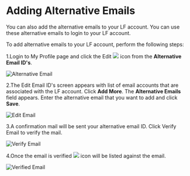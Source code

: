 # Adding Alternative Emails

You can also add the alternative emails to your LF account. You can use these alternative emails to login to your LF account.

To add alternative emails to your LF account, perform the following steps:

1.Login to My Profile page and click the Edit ![](https://firebasestorage.googleapis.com/v0/b/gitbook-28427.appspot.com/o/assets%2F-M-jSu-OKTpJoS9behGp%2F-MAzAjJ6MY2J-jcRSOV4%2F-MAzDR2CQ9800ZqwmW-N%2FEdit_icon.png?alt=media&token=bbd539b1-263d-4988-bbe3-45f9efb1d253) icon from the **Alternative Email ID's**.

![Alternative Email](https://gblobscdn.gitbook.com/assets%2F-M-jSu-OKTpJoS9behGp%2F-MAzIBXYHTg_cnHy9XqX%2F-MAzJ8VEvucH1esdSoY6%2FAlternative%20Email.png?alt=media&token=28deec73-6d97-435d-b236-604b48544236)

2.The Edit Email ID's screen appears with list of email accounts that are associated with the LF account. Click **Add More**. The **Alternative Emails** field appears. Enter the alternative email that you want to add and click **Save**.

![Edit Email](https://gblobscdn.gitbook.com/assets%2F-M-jSu-OKTpJoS9behGp%2F-MAzAjJ6MY2J-jcRSOV4%2F-MAzI0G6G054tAs5tX8b%2FEdit_email.png?alt=media&token=fdfb15d6-7fce-46d3-84f9-f8a69fa93acc)

3.A confirmation mail will be sent your alternative email ID. Click Verify Email to verify the mail.

![Verify Email](https://gblobscdn.gitbook.com/assets%2F-M-jSu-OKTpJoS9behGp%2F-MAzAjJ6MY2J-jcRSOV4%2F-MAzG_ljMCAOHzih34sl%2FALT_Email.png?alt=media&token=b92f5b3d-1eff-43c3-903d-0152aaacdf39)

4.Once the email is verified ![](https://firebasestorage.googleapis.com/v0/b/gitbook-28427.appspot.com/o/assets%2F-M-jSu-OKTpJoS9behGp%2F-MAzAjJ6MY2J-jcRSOV4%2F-MAzHLiFUS8tmRoEE9Pd%2FTic.png?alt=media&token=f3d85c4a-cf14-4090-8019-99b578820df0) icon will be listed against the email.

![Verified Email](https://gblobscdn.gitbook.com/assets%2F-M-jSu-OKTpJoS9behGp%2F-MAzAjJ6MY2J-jcRSOV4%2F-MAzHk8ZRCkdu-YetgdG%2FVerified.png?alt=media&token=9e8a421c-d359-4328-b2ad-a86817979ae0)



